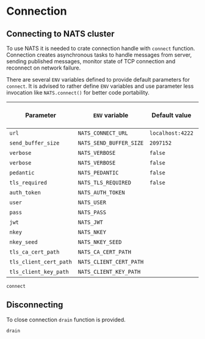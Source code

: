 
# Connection

## Connecting to NATS cluster

To use NATS it is needed to crate connection handle with `connect` function. Connection creates asynchronous tasks to handle messages from server, sending published messages, monitor state of TCP connection and reconnect on network failure.

There are several `ENV` variables defined to provide default parameters for `connect`. It is advised to rather define `ENV` variables and use parameter less invocation like `NATS.connect()` for better code portability.

| Parameter          | `ENV` variable          |  Default value   | Sent to server |
|--------------------|-------------------------|------------------|-----------------|
| `url`              | `NATS_CONNECT_URL`      | `localhost:4222` | no
| `send_buffer_size` | `NATS_SEND_BUFFER_SIZE` | `2097152`        | no
| `verbose`          | `NATS_VERBOSE`          | `false`          | yes
| `verbose`          | `NATS_VERBOSE`          | `false`          | yes
| `pedantic`         | `NATS_PEDANTIC`         | `false`          | yes
| `tls_required`     | `NATS_TLS_REQUIRED`     | `false`          | yes
| `auth_token`       | `NATS_AUTH_TOKEN`       |                  | yes
| `user`             | `NATS_USER`             |                  | yes
| `pass`             | `NATS_PASS`             |                  | yes
| `jwt`              | `NATS_JWT`              |                  | yes
| `nkey`             | `NATS_NKEY`             |                  | yes
| `nkey_seed`        | `NATS_NKEY_SEED`        |                  | no
| `tls_ca_cert_path`     | `NATS_CA_CERT_PATH`      |             | no
| `tls_client_cert_path` | `NATS_CLIENT_CERT_PATH`  |             | no
| `tls_client_key_path`  | `NATS_CLIENT_KEY_PATH`   |             | no

```@docs
connect
```

## Disconnecting

To close connection `drain` function is provided.

```@docs
drain
```

